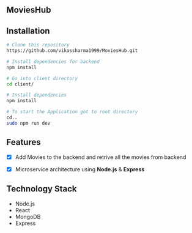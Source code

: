 ## MoviesHub

## Installation

```bash
# Clone this repository
https://github.com/vikassharma1999/MoviesHub.git

# Install dependencies for backend
npm install

# Go into client directory
cd client/

# Install dependencies 
npm install

# To start the Application got to root directory
cd..
sudo npm run dev

```

## Features

- [x] Add Movies to the backend and retrive all the movies from backend

- [x] Microservice architecture using **Node.js** & **Express**


## Technology Stack

- Node.js
- React
- MongoDB
- Express
